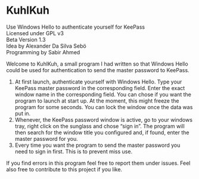 # KuhlKuh
Use Windows Hello to authenticate yourself for KeePass <br />
Licensed under GPL v3 <br />
Beta Version 1.3 <br />
Idea by Alexander Da Silva Sebö <br />
Programming by Sabir Ahmed

Welcome to KuhlKuh, a small program I had written so that Windows Hello could be used for authentication to send the master password to KeePass.

1) At first launch, authenticate yourself with Windows Hello. Type your KeePass master password in the corresponding field. Enter the exact window name in the corresponding field. 
You can chose if you want the program to launch at start up. At the moment, this might freeze the program for some seconds.
You can lock the window once the data was put in.
2) Whenever, the KeePass password window is active, go to your windows tray, right click on the sunglass and chose “sign in”. The program will then search for the window title you configured and, if found, enter the master password for you.
3) Every time you want the program to send the master password you need to sign in first. This is to prevent miss use.

If you find errors in this program feel free to report them under issues. Feel also free to contribute to this project if you like.

